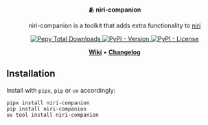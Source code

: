 <p align="center">
    <strong>🫂 niri-companion</strong>
</p>

<p align="center">
  niri-companion is a toolkit that adds extra functionality to
  <a href="https://github.com/YaLTeR/niri">niri</a>
</p>

<p align="center">
  <a href="https://pypi.org/project/niri-companion/">
    <img src="https://img.shields.io/pepy/dt/niri-companion" alt="Pepy Total Downloads" />
  </a>
  <a href="https://pypi.org/project/niri-companion/">
    <img src="https://img.shields.io/pypi/v/niri-companion" alt="PyPI - Version" />
  </a>
  <a href="https://pypi.org/project/niri-companion/">
    <img src="https://img.shields.io/pypi/l/niri-companion" alt="PyPI - License" />
  </a>
</p>

<p align="center">
  <strong><a href="https://github.com/dybdeskarphet/niri-companion/wiki">Wiki</a></strong>
  &bull;
  <strong><a href="./CHANGELOG.md">Changelog</a></strong>
</p>

## Installation

Install with `pipx`, `pip` or `uv` accordingly:

```
pipx install niri-companion
pip install niri-companion
uv tool install niri-companion
```
